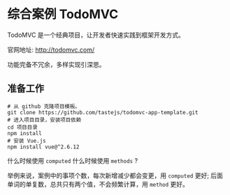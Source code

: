 # 综合案例 TodoMVC

TodoMVC 是一个经典项目，让开发者快速实践到框架开发方式。

官网地址: <http://todomvc.com/>

功能完备不冗余，多样实现引深思。

## 准备工作

```shell
# 从 github 克隆项目模板。
git clone https://github.com/tastejs/todomvc-app-template.git
# 进入项目目录，安装项目依赖
cd 项目目录
npm install
# 安装 Vue.js
npm install vue@^2.6.12
```

什么时候使用 `computed` 什么时候使用 `methods` ?

举例来说，案例中的事项个数，每次新增减少都会变更，用 `computed` 更好; 
后面单词的单复数，总共只有两个值，不会频繁计算，用 `method` 更好。
